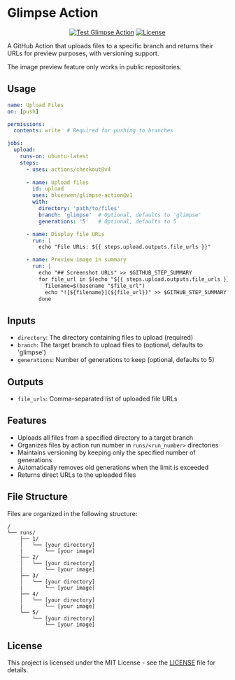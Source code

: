 # Glimpse Action

<div align="center">

[![Test Glimpse Action](https://github.com/blueswen/glimpse-action/actions/workflows/test.yml/badge.svg)](https://github.com/blueswen/glimpse-action/actions/workflows/test.yml)
[![License](https://img.shields.io/github/license/blueswen/glimpse-action)](LICENSE)

</div>

A GitHub Action that uploads files to a specific branch and returns their URLs for preview purposes, with versioning support.

The image preview feature only works in public repositories.

## Usage

```yaml
name: Upload Files
on: [push]

permissions:
  contents: write  # Required for pushing to branches

jobs:
  upload:
    runs-on: ubuntu-latest
    steps:
      - uses: actions/checkout@v4
      
      - name: Upload files
        id: upload
        uses: blueswen/glimpse-action@v1
        with:
          directory: 'path/to/files'
          branch: 'glimpse'  # Optional, defaults to 'glimpse'
          generations: '5'   # Optional, defaults to 5

      - name: Display file URLs
        run: |
          echo "File URLs: ${{ steps.upload.outputs.file_urls }}"

      - name: Preview image in summary
        run: |
          echo "## Screenshot URLs" >> $GITHUB_STEP_SUMMARY
          for file_url in $(echo "${{ steps.upload.outputs.file_urls }}" | tr ',' '\n'); do
            filename=$(basename "$file_url")
            echo "![${filename}](${file_url})" >> $GITHUB_STEP_SUMMARY
          done
```

## Inputs

- `directory`: The directory containing files to upload (required)
- `branch`: The target branch to upload files to (optional, defaults to 'glimpse')
- `generations`: Number of generations to keep (optional, defaults to 5)

## Outputs

- `file_urls`: Comma-separated list of uploaded file URLs

## Features

- Uploads all files from a specified directory to a target branch
- Organizes files by action run number in `runs/<run_number>` directories
- Maintains versioning by keeping only the specified number of generations
- Automatically removes old generations when the limit is exceeded
- Returns direct URLs to the uploaded files

## File Structure

Files are organized in the following structure:

```
/
└── runs/
    ├── 1/
    │   └── [your directory]
    |       └── [your image] 
    ├── 2/
    │   └── [your directory]
    |       └── [your image] 
    ├── 3/
    │   └── [your directory]
    |       └── [your image] 
    ├── 4/
    │   └── [your directory]
    |       └── [your image] 
    └── 5/
        └── [your directory]
            └── [your image] 
```

## License

This project is licensed under the MIT License - see the [LICENSE](LICENSE) file for details.

